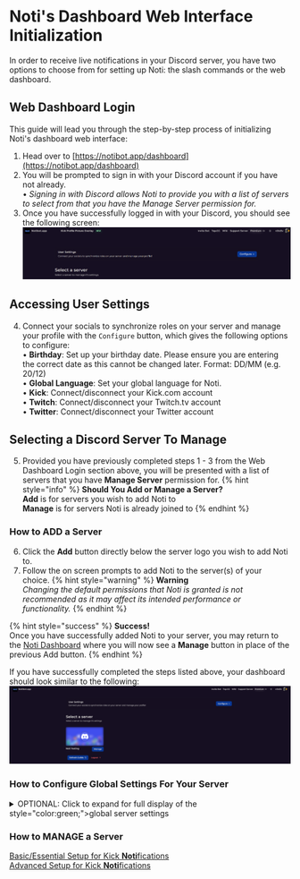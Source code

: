 # Noti's Dashboard Web Interface Initialization

In order to receive live notifications in your Discord server, you have two options to choose from for setting up Noti: the slash commands or the web dashboard.

## Web Dashboard Login
This guide will lead you through the step-by-step process of initializing Noti's dashboard web interface:

1. Head over to [https://notibot.app/dashboard](https://notibot.app/dashboard)
2. You will be prompted to sign in with your Discord account if you have not already. \
    • *Signing in with Discord allows Noti to provide you with a list of servers to select from that you have the Manage Server permission for.*
3. Once you have successfully logged in with your Discord, you should see the following screen: \
![](../../.gitbook/assets/dashboard_user_logged_in.png) 

## Accessing User Settings
4. Connect your socials to synchronize roles on your server and manage your profile with the `Configure` button, which gives the following options to configure: \
    • **Birthday**: Set up your birthday date. Please ensure you are entering the correct date as this cannot be changed later. Format: DD/MM (e.g. 20/12) \
    • **Global Language**: Set your global language for Noti. \
    • **Kick**: Connect/disconnect your Kick.com account \
    • **Twitch**: Connect/disconnect your Twitch.tv account \
    • **Twitter**: Connect/disconnect your Twitter account

## Selecting a Discord Server To Manage

5. Provided you have previously completed steps 1 - 3 from the Web Dashboard Login section above, you will be presented with a list of servers that you have **Manage Server** permission for. 
{% hint style="info" %} **Should You Add or Manage a Server?** \
**Add** is for servers you wish to add Noti to \
**Manage** is for servers Noti is already joined to
{% endhint %}

### How to ADD a Server
6. Click the **Add** button directly below the server logo you wish to add Noti to. 
7. Follow the on screen prompts to add Noti to the server(s) of your choice. 
{% hint style="warning" %} **Warning** \
*Changing the default permissions that Noti is granted is not recommended as it may affect its intended performance or functionality.*
{% endhint %}

{% hint style="success" %} **Success!** \
Once you have successfully added Noti to your server, you may return to the [Noti Dashboard](https://notibot.app/dashboard) where you will now see a **Manage** button in place of the previous Add button.
{% endhint %}

If you have successfully completed the steps listed above, your dashboard should look similar to the following: \
![](../../.gitbook/assets/dashboard_server_list.png)

### How to Configure Global Settings For Your Server
<details>
<summary>
OPTIONAL: Click to expand for full display of the style="color:green;">global server settings</mark>&#x20;
</summary>

1. Select a server you wish to configure via the `Manage` button \
2. Next press the `Configure` button next to the social media account to configure that category \
   
   [Streamers]
	- Add, Configure or Delete any streamer notifications for your server here.
   [Global Editor]
	- Customize both the global live & offline notifications for your server here.
   [Misc]
	- Sync Username - Should usernames be synced? (Default: disabled)
   [Panel]
	- Select a channel and send the panel for linking & syncing your Kick.com account there.
	- Select a streamer & channel to send the streamer's leaderboard panel to.
</details>

### How to MANAGE a Server
[Basic/Essential Setup for Kick **Noti**fications](setup/dashboard/dashboard-setup-for-kick.md) \
[Advanced Setup for Kick **Noti**fications](setup/dashboard/dashboard-advanced-setup-for-kick.md)
